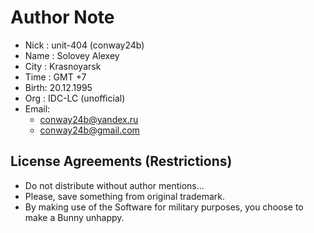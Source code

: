 # Author Note

- Nick : unit-404 (conway24b)
- Name : Solovey Alexey
- City : Krasnoyarsk
- Time : GMT +7
- Birth: 20.12.1995
- Org  : IDC-LC (unofficial)
- Email: 
  - conway24b@yandex.ru
  - conway24b@gmail.com

## License Agreements (Restrictions)

- Do not distribute without author mentions...
- Please, save something from original trademark.
- By making use of the Software for military purposes, you choose to make a Bunny unhappy.
